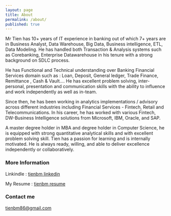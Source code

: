 ```yaml
---
layout: page
title: About
permalink: /about/
published: true
---
```


Mr Tien has 10+ years of IT experience in banking out of which 7+ years are in Business Analyst, Data Warehouse, Big Data, Business intelligence, ETL, Data Modeling. He has handled both Transaction & Analysis systems such as Corebanking, Enterprise Datawarehouse in his tenure with a strong background on SDLC process. 

He has Functional and Technical understanding over Banking Financial Services domain such as : Loan, Deposit, General ledger, Trade Finance, Remittance , Cash & Vault…. He has excellent problem solving, inter-personal, presentation and communication skills with the ability to influence and work independently as well as in-team. 

Since then, he has been working in analytics implementations / advisory across different industries including Financial Services - Fintech, Retail and Telecommunications. In his career, he has worked with various Fintech, DW-Business Intelligence solutions from  Microsoft, IBM, Oracle, and SAP. 

A master degree holder in MBA and degree holder in Computer Science, he is equipped with strong quantitative analytical skills and with excellent problem solving skill. Tien has a passion for learning and is internally motivated. He is always ready, willing, and able to deliver excellence independently or collaboratively.


### More Information

Linkindle : [tienbm linkedin](https://linkedin.com/in/tienbm)


My Resume : [tienbm resume](https://i.topcv.vn/buiminhtien?ref=2800226)



### Contact me 

[tienbm86@gmail.com](mailto:tienbm86@gmail.com)
